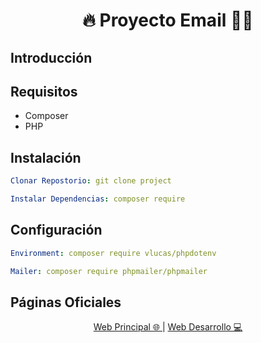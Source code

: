 <h1 align="center">🔥 Proyecto Email 🧑‍💻</h1>

## Introducción


## Requisitos
* Composer
* PHP

## Instalación
```yml
Clonar Repostorio: git clone project
```
```yml
Instalar Dependencias: composer require
```

## Configuración
```yml
Environment: composer require vlucas/phpdotenv
```
```yml
Mailer: composer require phpmailer/phpmailer
```

## Páginas Oficiales
<div align="center">
    <a href="https://www.adisonjimenez.net" target="_blank">
        <span>Web Principal 🌐</span>
    </a>
    |
    <a href="https://www.engsoft.app" target="_blank">
        <span>Web Desarrollo 💻</span>
    </a>
</div>
